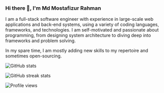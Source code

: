 ### Hi there 👋, I'm Md Mostafizur Rahman

I am a full-stack software engineer with experience in large-scale web applications and back-end systems, using a variety of coding languages, frameworks, and technologies. I am self-motivated and passionate about programming, from designing system architecture to diving deep into frameworks and problem solving.

In my spare time, I am mostly adding new skills to my repertoire and sometimes open-sourcing.

![GitHub stats](https://github-readme-stats.vercel.app/api?username=mustafiz-rahman&show_icons=true&count_private=true&hide=contribs)

![GitHub streak stats](https://github-readme-streak-stats.herokuapp.com/?user=mustafiz-rahman)

![Profile views](https://gpvc.arturio.dev/mustafiz-rahman)
